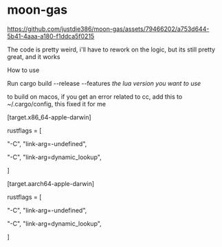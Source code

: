 # moon-gas


https://github.com/justdie386/moon-gas/assets/79466202/a753d644-5b41-4aaa-a180-f1ddca5f0215

The code is pretty weird, i'll have to rework on the logic, but its still pretty great, and it works


How to use

Run cargo build --release --features *the lua version you want to use*


to build on macos, if you get an error related to cc, add this to ~/.cargo/config, this fixed it for me


[target.x86_64-apple-darwin]

rustflags = [

  "-C", "link-arg=-undefined",
  
  "-C", "link-arg=dynamic_lookup",
  
]

[target.aarch64-apple-darwin]

rustflags = [

  "-C", "link-arg=-undefined",
  
  "-C", "link-arg=dynamic_lookup",
  
]
